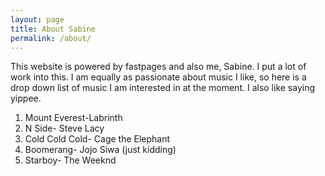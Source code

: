 ```yaml
---
layout: page
title: About Sabine
permalink: /about/
---
```


This website is powered by fastpages and also me, Sabine. I put a lot of work into this. I am equally as passionate about music I like, so here is a drop down list of music I am interested in at the moment. I also like saying yippee. 
1. Mount Everest-Labrinth
2. N Side- Steve Lacy
3. Cold Cold Cold- Cage the Elephant
4. Boomerang- Jojo Siwa (just kidding)
5. Starboy- The Weeknd


[^1]:i also like the music from ratatouille
